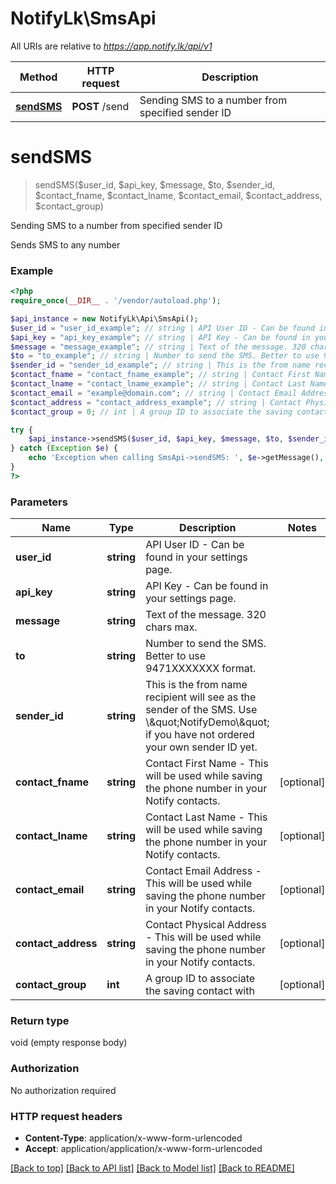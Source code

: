 # NotifyLk\SmsApi

All URIs are relative to *https://app.notify.lk/api/v1*

Method | HTTP request | Description
------------- | ------------- | -------------
[**sendSMS**](SmsApi.md#sendSMS) | **POST** /send | Sending SMS to a number from specified sender ID


# **sendSMS**
> sendSMS($user_id, $api_key, $message, $to, $sender_id, $contact_fname, $contact_lname, $contact_email, $contact_address, $contact_group)

Sending SMS to a number from specified sender ID

Sends SMS to any number

### Example
```php
<?php
require_once(__DIR__ . '/vendor/autoload.php');

$api_instance = new NotifyLk\Api\SmsApi();
$user_id = "user_id_example"; // string | API User ID - Can be found in your settings page.
$api_key = "api_key_example"; // string | API Key - Can be found in your settings page.
$message = "message_example"; // string | Text of the message. 320 chars max.
$to = "to_example"; // string | Number to send the SMS. Better to use 9471XXXXXXX format.
$sender_id = "sender_id_example"; // string | This is the from name recipient will see as the sender of the SMS. Use \\\"NotifyDemo\\\" if you have not ordered your own sender ID yet.
$contact_fname = "contact_fname_example"; // string | Contact First Name - This will be used while saving the phone number in your Notify contacts.
$contact_lname = "contact_lname_example"; // string | Contact Last Name - This will be used while saving the phone number in your Notify contacts.
$contact_email = "example@domain.com"; // string | Contact Email Address - This will be used while saving the phone number in your Notify contacts.
$contact_address = "contact_address_example"; // string | Contact Physical Address - This will be used while saving the phone number in your Notify contacts.
$contact_group = 0; // int | A group ID to associate the saving contact with

try {
    $api_instance->sendSMS($user_id, $api_key, $message, $to, $sender_id, $contact_fname, $contact_lname, $contact_email, $contact_address, $contact_group);
} catch (Exception $e) {
    echo 'Exception when calling SmsApi->sendSMS: ', $e->getMessage(), PHP_EOL;
}
?>
```

### Parameters

Name | Type | Description  | Notes
------------- | ------------- | ------------- | -------------
 **user_id** | **string**| API User ID - Can be found in your settings page. |
 **api_key** | **string**| API Key - Can be found in your settings page. |
 **message** | **string**| Text of the message. 320 chars max. |
 **to** | **string**| Number to send the SMS. Better to use 9471XXXXXXX format. |
 **sender_id** | **string**| This is the from name recipient will see as the sender of the SMS. Use \\\&quot;NotifyDemo\\\&quot; if you have not ordered your own sender ID yet. |
 **contact_fname** | **string**| Contact First Name - This will be used while saving the phone number in your Notify contacts. | [optional]
 **contact_lname** | **string**| Contact Last Name - This will be used while saving the phone number in your Notify contacts. | [optional]
 **contact_email** | **string**| Contact Email Address - This will be used while saving the phone number in your Notify contacts. | [optional]
 **contact_address** | **string**| Contact Physical Address - This will be used while saving the phone number in your Notify contacts. | [optional]
 **contact_group** | **int**| A group ID to associate the saving contact with | [optional]

### Return type

void (empty response body)

### Authorization

No authorization required

### HTTP request headers

 - **Content-Type**: application/x-www-form-urlencoded
 - **Accept**: application/application/x-www-form-urlencoded

[[Back to top]](#) [[Back to API list]](../../README.md#documentation-for-api-endpoints) [[Back to Model list]](../../README.md#documentation-for-models) [[Back to README]](../../README.md)

